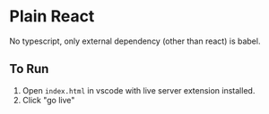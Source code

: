 # Plain React

No typescript, only external dependency (other than react) is babel.

## To Run
1. Open `index.html` in vscode with live server extension installed.
2. Click "go live"